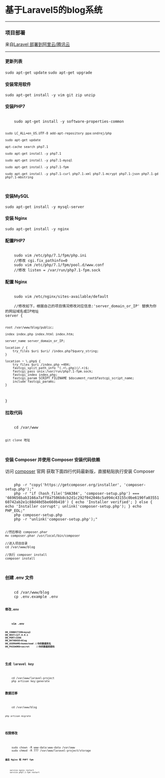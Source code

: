 <h1>基于Laravel5的blog系统</h1>
<hr/>
<h3>项目部署</h3>
<p>来自<a href="http://dmmylove.cn/articles/12">Laravel 部署到阿里云/腾讯云</a></p>
<hr>
<h4>更新列表</h4>
<code>sudo apt-get update</code>
<code>sudo apt-get upgrade</code>
<h4>安装常用软件</h4>
<code>sudo apt-get install -y vim git zip unzip</code>
<h4>安装PHP7</h4>
<code>
    sudo apt-get install -y software-properties-common

    sudo LC_ALL=en_US.UTF-8 add-apt-repository ppa:ondrej/php

    sudo apt-get update

    apt-cache search php7.1

    sudo apt-get install -y php7.1

    sudo apt-get install -y php7.1-mysql

    sudo apt-get install -y php7.1-fpm

    sudo apt-get install -y php7.1-curl php7.1-xml php7.1-mcrypt php7.1-json php7.1-gd php7.1-mbstring
</code>
<h4>安装MySQL</h4>
<code>sudo apt-get install -y mysql-server</code>
<h4>安装 Nginx</h4>
<code>sudo apt-get install -y nginx</code>
<h4>配置PHP7</h4>
<code>
    sudo vim /etc/php/7.1/fpm/php.ini
    //修改 cgi.fix_pathinfo=0
    sudo vim /etc/php/7.1/fpm/pool.d/www.conf
    //修改 listen = /var/run/php7.1-fpm.sock    
</code>
<h4>配置 Nginx</h4>
<code>
    sudo vim /etc/nginx/sites-available/default
</code>
<code>
    //修改如下，根据自己的项目情况修改对应信息:'server_domain_or_IP' 替换为你的网站域名或IP地址
server {

    root /var/www/blog/public;

    index index.php index.html index.htm;
    
    server_name server_domain_or_IP;
    
    location / {
        try_files $uri $uri/ /index.php?$query_string;      
    }

    location ~ \.php$ {
        try_files $uri /index.php =404;
        fastcgi_split_path_info ^(.+\.php)(/.+)$;
        fastcgi_pass unix:/var/run/php7.1-fpm.sock;
        fastcgi_index index.php;
        fastcgi_param SCRIPT_FILENAME $document_root$fastcgi_script_name;
        include fastcgi_params;
    }
}
</code>
<h4>拉取代码</h4>
<code>
    cd /var/www

    git clone 地址
</code>
<h4>安装 Composer 并使用 Composer 安装代码依赖</h4>
<p> 访问 <a href="https://getcomposer.org/download/" >composer</a> 官网 获取下面四行代码最新版，直接粘贴执行安装 Composer</p>
<code>
    php -r "copy('https://getcomposer.org/installer', 'composer-setup.php');"
    php -r "if (hash_file('SHA384', 'composer-setup.php') === '669656bab3166a7aff8a7506b8cb2d1c292f042046c5a994c43155c0be6190fa0355160742ab2e1c88d40d5be660b410') { echo 'Installer verified'; } else { echo 'Installer corrupt'; unlink('composer-setup.php'); } echo PHP_EOL;"
    php composer-setup.php
    php -r "unlink('composer-setup.php');"

    //然后移动 composer.phar
    mv composer.phar /usr/local/bin/composer

    //进入项目目录
    cd /var/www/blog

    //执行 composer install
    composer install
</code>
<h4>创建 .env 文件</h4>
<code>
    cd /var/www/blog
    cp .env.example .env
<code>
<h4>修改.env<h4>
<code>
    vim .env

    DB_CONNECTION=mysql
    DB_HOST=127.0.0.1
    DB_PORT=3306
    DB_DATABASE=blog
    DB_USERNAME=homestead //你的数据库名
    DB_PASSWORD=secret     //你的数据库密码

</code>
<h4>生成 laravel key</h4>
<code>
    cd /var/www/laravel-project
    php artisan key:generate
</code>
<h4>数据迁移</h4>
<code>
    cd /var/www/blog

    php artisan migrate
</code>
<h4>权限修改</h4>
<code>
    sudo chown -R www-data:www-data /var/www
    sudo chmod -R 777 /var/www/laravel-project/storage
<code>
<h4>重启 Nginx 和 PHP7 fpm</h4>
<code>
    service nginx restart
    service php7.1-fpm restart
</code>
